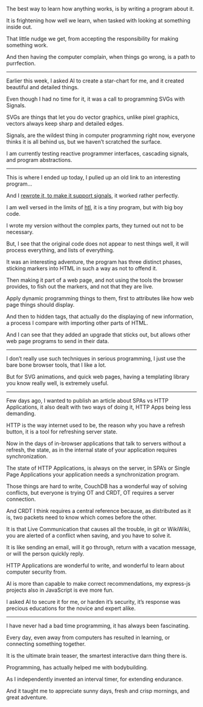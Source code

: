 The best way to learn how anything works,
is by writing a program about it.

It is frightening how well we learn,
when tasked with looking at something inside out.

That little nudge we get,
from accepting the responsibility for making something work.

And then having the computer complain,
when things go wrong, is a path to purrfection.

---

Earlier this week, I asked AI to create a star-chart for me,
and it created beautiful and detailed things.

Even though I had no time for it,
it was a call to programming SVGs with Signals.

SVGs are things that let you do vector graphics,
unlike pixel graphics, vectors always keep sharp and detailed edges.

Signals, are the wildest thing in computer programming right now,
everyone thinks it is all behind us, but we haven’t scratched the surface.

I am currently testing reactive programmer interfaces,
cascading signals, and program abstractions.

---

This is where I ended up today,
I pulled up an old link to an interesting program…

And I [rewrote it, to make it support signals][0],
it worked rather perfectly.

I am well versed in the limits of [htl][1],
it is a tiny program, but with big boy code.

I wrote my version without the complex parts,
they turned out not to be necessary.

But, I see that the original code does not appear to nest things well,
it will process everything, and lists of everything.

It was an interesting adventure, the program has three distinct phases,
sticking markers into HTML in such a way as not to offend it.

Then making it part of a web page, and not using the tools the browser provides,
to fish out the markers, and not that they are live.

Apply dynamic programming things to them,
first to attributes like how web page things should display.

And then to hidden tags, that actually do the displaying of new information,
a process I compare with importing other parts of HTML.

And I can see that they added an upgrade that sticks out,
but allows other web page programs to send in their data.

---

I don’t really use such techniques in serious programming,
I just use the bare bone browser tools, that I like a lot.

But for SVG animations, and quick web pages,
having a templating library you know really well, is extremely useful.

---

Few days ago, I wanted to publish an article about SPAs vs HTTP Applications,
it also dealt with two ways of doing it, HTTP Apps being less demanding.

HTTP is the way internet used to be, the reason why you have a refresh button,
it is a tool for refreshing server state.

Now in the days of in-browser applications that talk to servers without a refresh,
the state, as in the internal state of your application requires synchronization.

The state of HTTP Applications, is always on the server,
in SPA’s or Single Page Applications your application needs a synchronization program.

Those things are hard to write, CouchDB has a wonderful way of solving conflicts,
but everyone is trying OT and CRDT, OT requires a server connection.

And CRDT I think requires a central reference because,
as distributed as it is, two packets need to know which comes before the other.

It is that Live Communication that causes all the trouble,
in git or WikiWiki, you are alerted of a conflict when saving, and you have to solve it.

It is like sending an email, will it go through, return with a vacation message,
or will the person quickly reply.

HTTP Applications are wonderful to write,
and wonderful to learn about computer security from.

AI is more than capable to make correct recommendations,
my express-js projects also in JavaScript is eve more fun.

I asked AI to secure it for me, or harden it’s security,
it’s response was precious educations for the novice and expert alike.

---

I have never had a bad time programming,
it has always been fascinating.

Every day, even away from computers has resulted in learning,
or connecting something together.

It is the ultimate brain teaser,
the smartest interactive darn thing there is.

Programming,
has actually helped me with bodybuilding.

As I independently invented an interval timer,
for extending endurance.

And it taught me to appreciate sunny days,
fresh and crisp mornings, and great adventure.

[0]: files/cute-template.txt
[1]: https://github.com/observablehq/htl/blob/main/src/index.js
